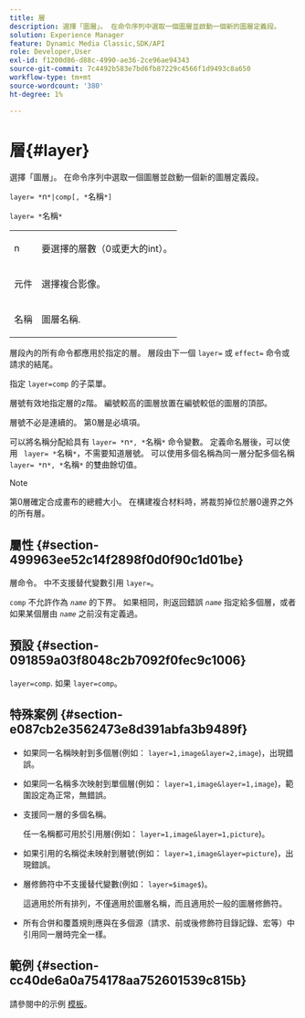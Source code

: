 ```yaml
---
title: 層
description: 選擇「圖層」。 在命令序列中選取一個圖層並啟動一個新的圖層定義段。
solution: Experience Manager
feature: Dynamic Media Classic,SDK/API
role: Developer,User
exl-id: f1200d86-d88c-4990-ae36-2ce96ae94343
source-git-commit: 7c4492b583e7bd6fb87229c4566f1d9493c8a650
workflow-type: tm+mt
source-wordcount: '380'
ht-degree: 1%

---
```


# 層{#layer}

選擇「圖層」。 在命令序列中選取一個圖層並啟動一個新的圖層定義段。

`layer= *`n`*|comp[, *`名稱`*]`

`layer= *`名稱`*`

<table id="simpletable_22DE3365A6454949B0D30C6D7110476E"> 
 <tr class="strow"> 
  <td class="stentry"> <p><span class="codeph"> <span class="varname"> n</span></span> </p></td> 
  <td class="stentry"> <p>要選擇的層數（0或更大的int）。 </p></td> 
 </tr> 
 <tr class="strow"> 
  <td class="stentry"> <p><span class="codeph"> 元件</span> </p></td> 
  <td class="stentry"> <p>選擇複合影像。 </p></td> 
 </tr> 
 <tr class="strow"> 
  <td class="stentry"> <p><span class="codeph"> <span class="varname"> 名稱</span></span> </p></td> 
  <td class="stentry"> <p>圖層名稱. </p></td> 
 </tr> 
</table>

層段內的所有命令都應用於指定的層。 層段由下一個 `layer=` 或 `effect=` 命令或請求的結尾。

指定 `layer=comp` 的子菜單。

層號有效地指定層的z階。 編號較高的圖層放置在編號較低的圖層的頂部。

層號不必是連續的。 第0層是必填項。

可以將名稱分配給具有 `layer= *`n`*, *`名稱`*` 命令變數。 定義命名層後，可以使用 ` layer= *`名稱`*`，不需要知道層號。 可以使用多個名稱為同一層分配多個名稱 `layer= *`n`*, *`名稱`*` 的雙曲餘切值。

>[!NOTE]
>
>第0層確定合成畫布的總體大小。 在構建複合材料時，將裁剪掉位於層0邊界之外的所有層。

## 屬性 {#section-499963ee52c14f2898f0d0f90c1d01be}

層命令。 中不支援替代變數引用 `layer=`。

`comp` 不允許作為 *`name`* 的下界。 如果相同，則返回錯誤 *`name`* 指定給多個層，或者如果某個層由 *`name`* 之前沒有定義過。

## 預設 {#section-091859a03f8048c2b7092f0fec9c1006}

`layer=comp`. 如果 `layer=comp`。

## 特殊案例 {#section-e087cb2e3562473e8d391abfa3b9489f}

* 如果同一名稱映射到多個層(例如： `layer=1,image&layer=2,image`)，出現錯誤。
* 如果同一名稱多次映射到單個層(例如： `layer=1,image&layer=1,image`)，範圍設定為正常，無錯誤。
* 支援同一層的多個名稱。

   任一名稱都可用於引用層(例如： `layer=1,image&layer=1,picture`)。
* 如果引用的名稱從未映射到層號(例如： `layer=1,image&layer=picture`)，出現錯誤。
* 層修飾符中不支援替代變數(例如： `layer=$image$`)。

   這適用於所有排列，不僅適用於圖層名稱，而且適用於一般的圖層修飾符。

* 所有合併和覆蓋規則應與在多個源（請求、前或後修飾符目錄記錄、宏等）中引用同一層時完全一樣。

## 範例 {#section-cc40de6a0a754178aa752601539c815b}

請參閱中的示例 [模板](../../../../../is-api/http-ref/image-serving-api-ref/c-http-protocol-reference/c-templates/c-templates.md#concept-3cd2d2adae0e41b2979b9640244d4d3e)。
